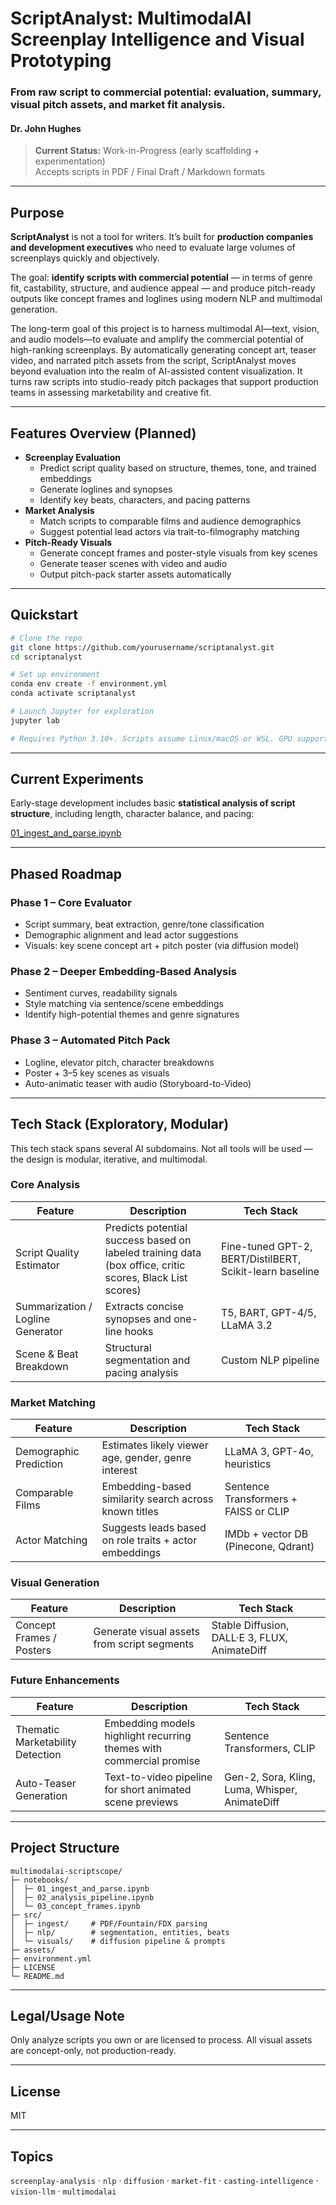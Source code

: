 # ScriptAnalyst: MultimodalAI Screenplay Intelligence and Visual Prototyping

### From raw script to commercial potential: evaluation, summary, visual pitch assets, and market fit analysis.

#### Dr. John Hughes

> **Current Status:** Work-in-Progress (early scaffolding + experimentation)  
> Accepts scripts in PDF / Final Draft / Markdown formats

---

## Purpose

**ScriptAnalyst** is not a tool for writers. It’s built for **production companies and development executives** who need to evaluate large volumes of screenplays quickly and objectively.

The goal: **identify scripts with commercial potential** — in terms of genre fit, castability, structure, and audience appeal — and produce pitch-ready outputs like concept frames and loglines using modern NLP and multimodal generation.

The long-term goal of this project is to harness multimodal AI—text, vision, and audio models—to evaluate and amplify the commercial potential of high-ranking screenplays. By automatically generating concept art, teaser video, and narrated pitch assets from the script, ScriptAnalyst moves beyond evaluation into the realm of AI-assisted content visualization. It turns raw scripts into studio-ready pitch packages that support production teams in assessing marketability and creative fit.

---

## Features Overview (Planned)

- **Screenplay Evaluation**
  - Predict script quality based on structure, themes, tone, and trained embeddings
  - Generate loglines and synopses
  - Identify key beats, characters, and pacing patterns
- **Market Analysis**
  - Match scripts to comparable films and audience demographics
  - Suggest potential lead actors via trait-to-filmography matching
- **Pitch-Ready Visuals**
  - Generate concept frames and poster-style visuals from key scenes
  - Generate teaser scenes with video and audio
  - Output pitch-pack starter assets automatically

---

## Quickstart

```bash
# Clone the repo
git clone https://github.com/yourusername/scriptanalyst.git
cd scriptanalyst

# Set up environment
conda env create -f environment.yml
conda activate scriptanalyst

# Launch Jupyter for exploration
jupyter lab

# Requires Python 3.10+. Scripts assume Linux/macOS or WSL. GPU support optional but recommended for image generation.
```

---


## Current Experiments

Early-stage development includes basic **statistical analysis of script structure**, including length, character balance, and pacing:

[01_ingest_and_parse.ipynb](notebooks/01_ingest_and_parse.ipynb)

---

## Phased Roadmap

### **Phase 1** – Core Evaluator
- Script summary, beat extraction, genre/tone classification
- Demographic alignment and lead actor suggestions
- Visuals: key scene concept art + pitch poster (via diffusion model)

### **Phase 2** – Deeper Embedding-Based Analysis
- Sentiment curves, readability signals
- Style matching via sentence/scene embeddings
- Identify high-potential themes and genre signatures

### **Phase 3** – Automated Pitch Pack
- Logline, elevator pitch, character breakdowns
- Poster + 3–5 key scenes as visuals
- Auto-animatic teaser with audio (Storyboard-to-Video)

---

## Tech Stack (Exploratory, Modular)

This tech stack spans several AI subdomains. Not all tools will be used — the design is modular, iterative, and multimodal.

### Core Analysis
| Feature | Description | Tech Stack |
|--------|-------------|------------|
| Script Quality Estimator | Predicts potential success based on labeled training data (box office, critic scores, Black List scores) | Fine-tuned GPT-2, BERT/DistilBERT, Scikit-learn baseline |
| Summarization / Logline Generator | Extracts concise synopses and one-line hooks | T5, BART, GPT-4/5, LLaMA 3.2 |
| Scene & Beat Breakdown | Structural segmentation and pacing analysis | Custom NLP pipeline |

### Market Matching
| Feature | Description | Tech Stack |
|--------|-------------|------------|
| Demographic Prediction | Estimates likely viewer age, gender, genre interest | LLaMA 3, GPT-4o, heuristics |
| Comparable Films | Embedding-based similarity search across known titles | Sentence Transformers + FAISS or CLIP |
| Actor Matching | Suggests leads based on role traits + actor embeddings | IMDb + vector DB (Pinecone, Qdrant) |

### Visual Generation
| Feature | Description | Tech Stack |
|--------|-------------|------------|
| Concept Frames / Posters | Generate visual assets from script segments | Stable Diffusion, DALL·E 3, FLUX, AnimateDiff |

### Future Enhancements
| Feature | Description | Tech Stack |
|--------|-------------|------------|
| Thematic Marketability Detection | Embedding models highlight recurring themes with commercial promise | Sentence Transformers, CLIP |
| Auto-Teaser Generation | Text-to-video pipeline for short animated scene previews | Gen-2, Sora, Kling, Luma, Whisper, AnimateDiff |

---

## Project Structure
```
multimodalai-scriptscope/
├─ notebooks/
│  ├─ 01_ingest_and_parse.ipynb
│  ├─ 02_analysis_pipeline.ipynb
│  └─ 03_concept_frames.ipynb
├─ src/
│  ├─ ingest/     # PDF/Fountain/FDX parsing
│  ├─ nlp/        # segmentation, entities, beats
│  └─ visuals/    # diffusion pipeline & prompts
├─ assets/
├─ environment.yml
├─ LICENSE
└─ README.md
```

---

## Legal/Usage Note

Only analyze scripts you own or are licensed to process. All visual assets are concept-only, not production-ready.

---

## License

MIT

---

## Topics

`screenplay-analysis` · `nlp` · `diffusion` · `market-fit` · `casting-intelligence` · `vision-llm` · `multimodalai`
